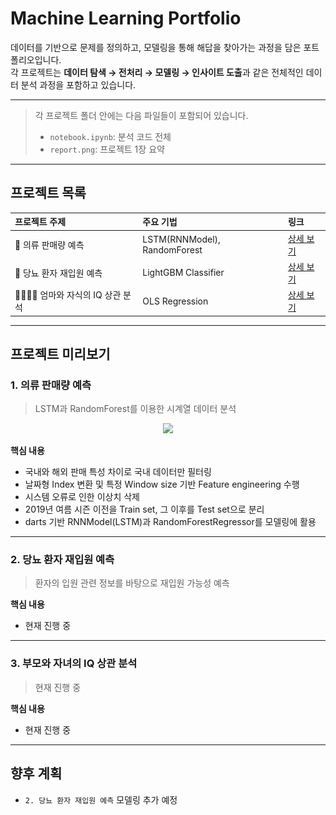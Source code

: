 # Machine Learning Portfolio

데이터를 기반으로 문제를 정의하고, 모델링을 통해 해답을 찾아가는 과정을 담은 포트폴리오입니다.  
각 프로젝트는 **데이터 탐색 → 전처리 → 모델링 → 인사이트 도출**과 같은 전체적인 데이터 분석 과정을 포함하고 있습니다.

---

> 각 프로젝트 폴더 안에는 다음 파일들이 포함되어 있습니다.
> - `notebook.ipynb`: 분석 코드 전체
> - `report.png`: 프로젝트 1장 요약

---

## 프로젝트 목록

| 프로젝트 주제 | 주요 기법 | 링크 |
|:----------|:-----------|:-----|
| 👕 의류 판매량 예측 | LSTM(RNNModel), RandomForest | [상세 보기](./1.%20의류%20판매량%20예측%20모델링) |
| 🏥 당뇨 환자 재입원 예측 | LightGBM Classifier | [상세 보기](./2.%20당뇨%20환자%20재입원%20예측%20모델링) |
| 👩🏻‍👦🏻 엄마와 자식의 IQ 상관 분석 | OLS Regression | [상세 보기](./3.%20부모와%20자녀의%20IQ%20상관%20분석) |

---

## 프로젝트 미리보기

### 1. 의류 판매량 예측
> LSTM과 RandomForest를 이용한 시계열 데이터 분석
<p align="center">
  <img src="./1.%20의류%20판매량%20예측%20모델링/report.svg" width="500"/>
</p>

**핵심 내용**
- 국내와 해외 판매 특성 차이로 국내 데이터만 필터링
- 날짜형 Index 변환 및 특정 Window size 기반 Feature engineering 수행
- 시스템 오류로 인한 이상치 삭제
- 2019년 여름 시즌 이전을 Train set, 그 이후를 Test set으로 분리
- darts 기반 RNNModel(LSTM)과 RandomForestRegressor를 모델링에 활용

---

### 2. 당뇨 환자 재입원 예측
> 환자의 입원 관련 정보를 바탕으로 재입원 가능성 예측

**핵심 내용**
- 현재 진행 중

---

### 3. 부모와 자녀의 IQ 상관 분석
> 현재 진행 중

**핵심 내용**
- 현재 진행 중

---

## 향후 계획
- `2. 당뇨 환자 재입원 예측` 모델링 추가 예정